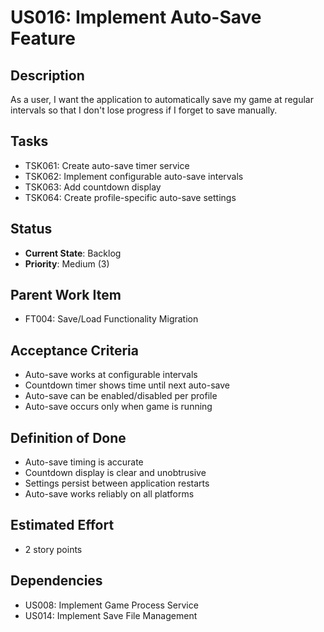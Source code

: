 # US016: Implement Auto-Save Feature

## Description
As a user, I want the application to automatically save my game at regular intervals so that I don't lose progress if I forget to save manually.

## Tasks
- TSK061: Create auto-save timer service
- TSK062: Implement configurable auto-save intervals
- TSK063: Add countdown display
- TSK064: Create profile-specific auto-save settings

## Status
- **Current State**: Backlog
- **Priority**: Medium (3)

## Parent Work Item
- FT004: Save/Load Functionality Migration

## Acceptance Criteria
- Auto-save works at configurable intervals
- Countdown timer shows time until next auto-save
- Auto-save can be enabled/disabled per profile
- Auto-save occurs only when game is running

## Definition of Done
- Auto-save timing is accurate
- Countdown display is clear and unobtrusive
- Settings persist between application restarts
- Auto-save works reliably on all platforms

## Estimated Effort
- 2 story points

## Dependencies
- US008: Implement Game Process Service
- US014: Implement Save File Management
